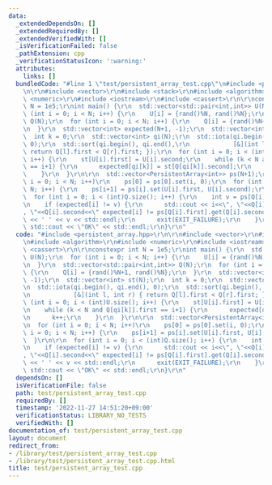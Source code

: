 ```yaml
---
data:
  _extendedDependsOn: []
  _extendedRequiredBy: []
  _extendedVerifiedWith: []
  _isVerificationFailed: false
  _pathExtension: cpp
  _verificationStatusIcon: ':warning:'
  attributes:
    links: []
  bundledCode: "#line 1 \"test/persistent_array_test.cpp\"\n#include <persistent_array.hpp>\r\
    \n\r\n#include <vector>\r\n#include <stack>\r\n#include <algorithm>\r\n#include\
    \ <numeric>\r\n#include <iostream>\r\n#include <cassert>\r\n\r\nconstexpr int\
    \ N = 1e5;\r\nint main() {\r\n  std::vector<std::pair<int,int>> U(N);\r\n  for\
    \ (int i = 0; i < N; i++) {\r\n    U[i] = {rand()%N, rand()%N};\r\n  }\r\n  std::vector<std::pair<int,int>>\
    \ Q(N);\r\n  for (int i = 0; i < N; i++) {\r\n    Q[i] = {rand()%N+1, rand()%N};\r\
    \n  }\r\n  std::vector<int> expected(N+1, -1);\r\n  std::vector<int> st(N);\r\n\
    \  int k = 0;\r\n  std::vector<int> qi(N);\r\n  std::iota(qi.begin(), qi.end(),\
    \ 0);\r\n  std::sort(qi.begin(), qi.end(),\r\n            [&](int l, int r) {\
    \ return Q[l].first < Q[r].first; });\r\n  for (int i = 0; i < (int)U.size();\
    \ i++) {\r\n    st[U[i].first] = U[i].second;\r\n    while (k < N and Q[qi[k]].first\
    \ == i+1) {\r\n      expected[qi[k]] = st[Q[qi[k]].second];\r\n      k++;\r\n\
    \    }\r\n  }\r\n\r\n  std::vector<PersistentArray<int>> ps(N+1);\r\n  for (int\
    \ i = 0; i < N; i++)\r\n    ps[0] = ps[0].set(i, 0);\r\n  for (int i = 0; i <\
    \ N; i++) {\r\n    ps[i+1] = ps[i].set(U[i].first, U[i].second);\r\n  }\r\n\r\n\
    \  for (int i = 0; i < (int)Q.size(); i++) {\r\n    int v = ps[Q[i].first].get(Q[i].second);\r\
    \n    if (expected[i] != v) {\r\n      std::cout << i<<\", \"<<Q[i].first<<\"\
    , \"<<Q[i].second<<\" expected[i] != ps[Q[i].first].get(Q[i].second): \" << expected[i]\
    \ << ' ' << v << std::endl;\r\n      exit(EXIT_FAILURE);\r\n    }\r\n  }\r\n \
    \ std::cout << \"OK\" << std::endl;\r\n}\r\n"
  code: "#include <persistent_array.hpp>\r\n\r\n#include <vector>\r\n#include <stack>\r\
    \n#include <algorithm>\r\n#include <numeric>\r\n#include <iostream>\r\n#include\
    \ <cassert>\r\n\r\nconstexpr int N = 1e5;\r\nint main() {\r\n  std::vector<std::pair<int,int>>\
    \ U(N);\r\n  for (int i = 0; i < N; i++) {\r\n    U[i] = {rand()%N, rand()%N};\r\
    \n  }\r\n  std::vector<std::pair<int,int>> Q(N);\r\n  for (int i = 0; i < N; i++)\
    \ {\r\n    Q[i] = {rand()%N+1, rand()%N};\r\n  }\r\n  std::vector<int> expected(N+1,\
    \ -1);\r\n  std::vector<int> st(N);\r\n  int k = 0;\r\n  std::vector<int> qi(N);\r\
    \n  std::iota(qi.begin(), qi.end(), 0);\r\n  std::sort(qi.begin(), qi.end(),\r\
    \n            [&](int l, int r) { return Q[l].first < Q[r].first; });\r\n  for\
    \ (int i = 0; i < (int)U.size(); i++) {\r\n    st[U[i].first] = U[i].second;\r\
    \n    while (k < N and Q[qi[k]].first == i+1) {\r\n      expected[qi[k]] = st[Q[qi[k]].second];\r\
    \n      k++;\r\n    }\r\n  }\r\n\r\n  std::vector<PersistentArray<int>> ps(N+1);\r\
    \n  for (int i = 0; i < N; i++)\r\n    ps[0] = ps[0].set(i, 0);\r\n  for (int\
    \ i = 0; i < N; i++) {\r\n    ps[i+1] = ps[i].set(U[i].first, U[i].second);\r\n\
    \  }\r\n\r\n  for (int i = 0; i < (int)Q.size(); i++) {\r\n    int v = ps[Q[i].first].get(Q[i].second);\r\
    \n    if (expected[i] != v) {\r\n      std::cout << i<<\", \"<<Q[i].first<<\"\
    , \"<<Q[i].second<<\" expected[i] != ps[Q[i].first].get(Q[i].second): \" << expected[i]\
    \ << ' ' << v << std::endl;\r\n      exit(EXIT_FAILURE);\r\n    }\r\n  }\r\n \
    \ std::cout << \"OK\" << std::endl;\r\n}\r\n"
  dependsOn: []
  isVerificationFile: false
  path: test/persistent_array_test.cpp
  requiredBy: []
  timestamp: '2022-11-27 14:51:20+09:00'
  verificationStatus: LIBRARY_NO_TESTS
  verifiedWith: []
documentation_of: test/persistent_array_test.cpp
layout: document
redirect_from:
- /library/test/persistent_array_test.cpp
- /library/test/persistent_array_test.cpp.html
title: test/persistent_array_test.cpp
---
```

